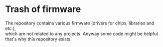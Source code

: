 # Trash of firmware

The repository contains various firmware (drivers for chips, libraries and etc.),  
which are not related to any projects. Anyway some code might be helpful that's why this  repository exists.  
